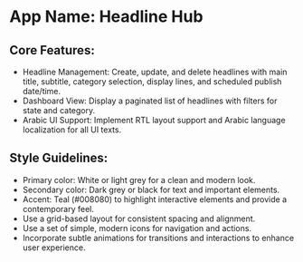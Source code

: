 # **App Name**: Headline Hub

## Core Features:

- Headline Management: Create, update, and delete headlines with main title, subtitle, category selection, display lines, and scheduled publish date/time.
- Dashboard View: Display a paginated list of headlines with filters for state and category.
- Arabic UI Support: Implement RTL layout support and Arabic language localization for all UI texts.

## Style Guidelines:

- Primary color: White or light grey for a clean and modern look.
- Secondary color: Dark grey or black for text and important elements.
- Accent: Teal (#008080) to highlight interactive elements and provide a contemporary feel.
- Use a grid-based layout for consistent spacing and alignment.
- Use a set of simple, modern icons for navigation and actions.
- Incorporate subtle animations for transitions and interactions to enhance user experience.